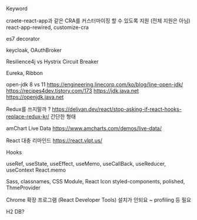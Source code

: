 Keyword

craete-react-app과 같은 CRA를 커스터마이징 할 수 있도록 지원 (전체 지원은 아님)
react-app-rewired, customize-cra

es7 decorator

keycloak, OAuthBroker

Resilience4j vs Hystrix
Circuit Breaker

Eureka, Ribbon

open-jdk 8 vs 11
https://engineering.linecorp.com/ko/blog/line-open-jdk/
https://recipes4dev.tistory.com/173
https://jdk.java.net
https://openjdk.java.net

Redux를 쓰지말까 ? 
https://delivan.dev/react/stop-asking-if-react-hooks-replace-redux-kr/
간단한 형태

amChart Live Data
https://www.amcharts.com/demos/live-data/

React 대충 리마인드
https://react.vlpt.us/

Hooks

useRef, useState, useEffect, useMemo, useCallBack, useReducer, useContext
React.memo

Sass, classnames, CSS Module, React Icon
styled-components, polished, ThmeProvider

Chrome 확장 프로그램 (React Developer Tools) 설치가 안되요 ~ 
profiling 등 필요

H2 DB?
